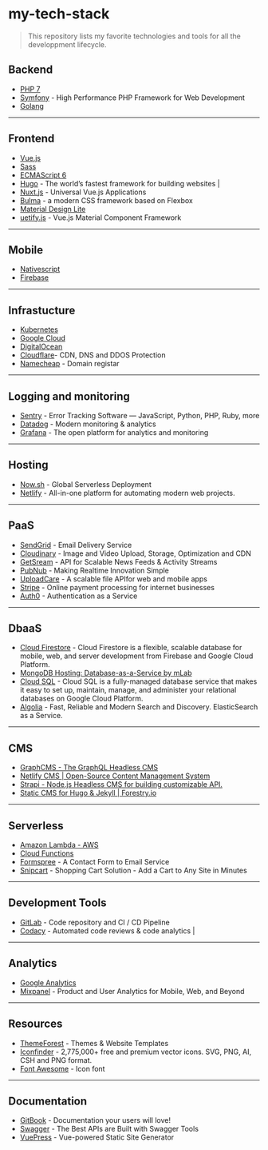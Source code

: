 # my-tech-stack

> This repository lists my favorite technologies and tools for all the developpment lifecycle.

## Backend

* [PHP 7](http://php.net/)
* [Symfony](https://symfony.com/) -  High Performance PHP Framework for Web Development
* [Golang](https://golang.org/)

---

## Frontend

* [Vue.js](https://vuejs.org/)
* [Sass](https://sass-lang.com/)
* [ECMAScript 6](http://es6-features.org/#Constants)
* [Hugo](https://gohugo.io/) - The world’s fastest framework for building websites | 
* [Nuxt.js](https://nuxtjs.org/) - Universal Vue.js Applications
* [Bulma](https://bulma.io/) -  a modern CSS framework based on Flexbox
* [Material Design Lite](https://getmdl.io/)
* [uetify.js](https://vuetifyjs.com/en/) - Vue.js Material Component Framework

---

## Mobile

* [Nativescript](https://www.nativescript.org/)
* [Firebase](https://firebase.google.com/)

---

## Infrastucture

* [Kubernetes](https://kubernetes.io/)
* [Google Cloud](https://cloud.google.com/gcp)
* [DigitalOcean](https://www.digitalocean.com/)
* [Cloudflare](https://www.cloudflare.com/)- CDN, DNS and DDOS Protection
* [Namecheap](https://www.namecheap.com/) - Domain registar

---

## Logging and monitoring

* [Sentry](https://sentry.io/welcome/) - Error Tracking Software — JavaScript, Python, PHP, Ruby, more
* [Datadog](https://www.datadoghq.com/) - Modern monitoring & analytics
* [Grafana](https://grafana.com/) -  The open platform for analytics and monitoring

---

## Hosting

* [Now.sh](https://zeit.co/now) - Global Serverless Deployment
* [Netlify](https://www.netlify.com/) -  All-in-one platform for automating modern web projects.

---

## PaaS

* [SendGrid](https://sendgrid.com/) - Email Delivery Service
* [Cloudinary](https://cloudinary.com/) - Image and Video Upload, Storage, Optimization and CDN
* [GetSream](https://getstream.io/) - API for Scalable News Feeds & Activity Streams
* [PubNub](https://www.pubnub.com/) - Making Realtime Innovation Simple
* [UploadCare](https://uploadcare.com/) - A scalable file APIfor web and mobile apps
* [Stripe](https://stripe.com/) - Online payment processing for internet businesses
* [Auth0](https://auth0.com/) - Authentication as a Service

---

## DbaaS

* [Cloud Firestore](https://firebase.google.com/docs/firestore/) - Cloud Firestore is a flexible, scalable database for mobile, web, and server development from Firebase and Google Cloud Platform.
* [MongoDB Hosting: Database-as-a-Service by mLab](https://mlab.com/)
* [Cloud SQL](https://cloud.google.com/sql/docs/) - Cloud SQL is a fully-managed database service that makes it easy to set up, maintain, manage, and administer your relational databases on Google Cloud Platform.
* [Algolia](https://www.algolia.com/) - Fast, Reliable and Modern Search and Discovery. ElasticSearch as a Service.

---

## CMS

* [GraphCMS - The GraphQL Headless CMS](https://graphcms.com/)
* [Netlify CMS | Open-Source Content Management System](https://www.netlifycms.org/)
* [Strapi - Node.js Headless CMS for building customizable API.](https://strapi.io/)
* [Static CMS for Hugo & Jekyll | Forestry.io](https://forestry.io/#/)

---

## Serverless

* [Amazon Lambda - AWS](https://aws.amazon.com/pt/lambda/)
* [Cloud Functions](https://cloud.google.com/functions/)
* [Formspree](https://formspree.io/) - A Contact Form to Email Service
* [Snipcart](https://snipcart.com/) - Shopping Cart Solution - Add a Cart to Any Site in Minutes

---

## Development Tools

* [GitLab](https://about.gitlab.com/) - Code repository and CI / CD Pipeline
* [Codacy](https://www.codacy.com/) - Automated code reviews & code analytics | 

---

## Analytics

* [Google Analytics](https://analytics.google.com/analytics/web/#/)
* [Mixpanel](https://mixpanel.com/) - Product and User Analytics for Mobile, Web, and Beyond

---

## Resources

* [ThemeForest](https://themeforest.net/) - Themes & Website Templates
* [Iconfinder](https://www.iconfinder.com/) - 2,775,000+ free and premium vector icons. SVG, PNG, AI, CSH and PNG format.
* [Font Awesome](https://fontawesome.com/) - Icon font

---

## Documentation

* [GitBook](https://www.gitbook.com/) - Documentation your users will love!
* [Swagger](https://swagger.io/) - The Best APIs are Built with Swagger Tools
* [VuePress](https://vuepress.vuejs.org/) - Vue-powered Static Site Generator
